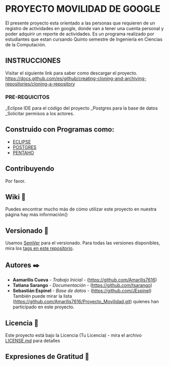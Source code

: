 # PROYECTO MOVILIDAD DE GOOGLE
El presente proyecto esta orientado a las personas que requieren de un registro de actividades en google,
donde van a tener una cuenta personal y poder adquirir un reporte de actividades. Es un programa realizado
por estudiantes que estan cursando Quinto semestre de Ingeniería en Ciencias de la Computación.
## INSTRUCCIONES
Visitar el siguiente link para saber como descargar el proyecto.
https://docs.github.com/es/github/creating-cloning-and-archiving-repositories/cloning-a-repository
### PRE-REQUICITOS
_Eclipse IDE para el código del proyecto
_Postgres para la base de datos
_Solicitar permisos a los actores.

## Construido con Programas como:
* [ECLIPSE](https://www.eclipse.org/downloads/packages/release/juno/sr2/eclipse-ide-java-developers)
* [POSTGRES](https://www.postgresql.org/download/)
* [PENTAHO](https://sourceforge.net/projects/pentaho/)
## Contribuyendo 

Por favor.

## Wiki 📖

Puedes encontrar mucho más de cómo utilizar este proyecto en nuestra página hay más información()

## Versionado 📌

Usamos [SemVer](http://semver.org/) para el versionado. Para todas las versiones disponibles, mira los [tags en este repositorio](https://github.com/tu/proyecto/tags).

## Autores ✒️
* **Aamarilis Cueva** - *Trabajo Inicial* - (https://github.com/Amarilis7616)
* **Tatiana Sarango** - *Documentación* - (https://github.com/tsarango)
* **Sebastián Espinel** - *Base de datos* - (https://github.com/JEspinel)
También puede mirar la lista (https://github.com/Amarilis7616/Proyecto_Movilidad.git) quíenes han participado en este proyecto. 
## Licencia 📄

Este proyecto está bajo la Licencia (Tu Licencia) - mira el archivo [LICENSE.md](LICENSE.md) para detalles

## Expresiones de Gratitud 🎁

